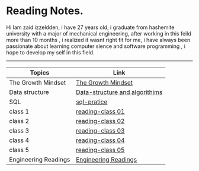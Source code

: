 # Reading Notes.

Hi Iam zaid izzeldden, i have 27 years old, i graduate from hashemite university with a major of mechanical engineering, after working in this feild more than 10 months , i realized it wasnt right fit for me, i have always been passionate about learning computer sience and software programming , i hope to develop my self in this field. 

---

| Topics                                        |                             Link                              |
| --------------------------------------------- |---------------------------------------------------------------|
|The Growth Mindset                             |  [The Growth Mindset](grouthMindmd)                           |
|Data structure                                 |  [Data-structure and algorithims](data-tructure-algorithimsmd)|
|SQL                                            |  [sql-pratice](sql-practicingmd)                              |
|class 1                                        |  [reading-class 01](reading-class01md)                        |
|class 2                                        |  [reading-class 02](reading-class02md)                        |
|class 3                                        |  [reading-class 03](reading-class03md)                        |
|class 4                                        |  [reading-class 04](reading-class04.md)                       |
|class 5                                        |  [reading-class 05](reading-class05.md)                       |
|Engineering Readings                           |  [Engineering Readings](engineering-reading.md)               |

